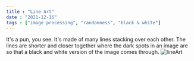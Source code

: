 ```yaml
---
title : "Line Art"
date : "2021-12-16"
tags : ["image processing", "randomness", "black & white"]
---
```


It's a pun, you see. It's made of many lines stacking over each other. <!--more-->The lines are shorter and closer together where the 
dark spots in an image are so that a black and white version of the image comes through. 
![lineArt](/codeArtGallery/post/img/lineArt.png)